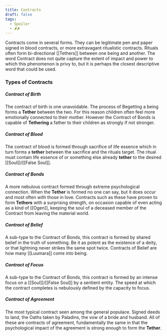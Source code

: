 ```yaml
---
title: Contracts
draft: false
tags:
  - Spoiler
  - 🌶🌶
---
```

Contracts come in several forms. They can be legitimate pen and paper signed in blood contracts, or more extravagant ritualistic contracts. Rituals often form bi-directional [[Tethers]] between one being and another. The word Contract does not quite capture the extent of impact and power to which this phenomenon is privy to, but it is perhaps the closest descriptive word that could be used.

### Types of Contracts
##### Contract of Birth
The contract of birth is one unavoidable. The process of Begetting a being forms a **Tether** between the two. For this reason children often feel more emotionally connected to their mother. However the Contract of Bonds is capable of **Tethering** a father to their children as strongly if not stronger.
##### Contract of Blood
The contract of blood is formed through sacrifice of life essence which in turn forms a **tether** between the sacrifice and the rituals target. The ritual must contain life essence of or something else already **tether** to the desired [[Soul]]/[[False Soul]].
##### Contract of Bonds
A more nebulous contract formed through extreme psychological connection. When the **Tether** is formed no one can say, but it does occur and most often with those in love. Contracts such as these have proven to form **Tethers** with a surprising strength, on occasion capable of even acting as a kind of [[Ogen]], keeping the soul of a deceased member of the Contract from leaving the material world.
##### Contract of Belief
A sub-type to the Contract of Bonds, this contract is formed by shared belief in the truth of something. Be it as potent as the existence of a deity, or that lightning never strikes the same spot twice. Contracts of Belief are how many [[Luumara]] come into being.
##### Contract of Focus
A sub-type to the Contract of Bonds, this contract is formed by an intense focus on a [[Soul]]/[[False Soul]] by a sentient entity. The speed at which the contract completes is nebulously defined by the capacity to focus.
##### Contract of Agreement
The most typical contract seen among the general populace. Signed deeds to land, the Oaths taken by Paladins, the vow of a bride and husband. All of these are contracts of agreement, fundamentally the same in that the psychological impact of the agreement is strong enough to form the **Tether**.